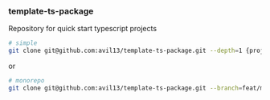 ### template-ts-package

Repository for quick start typescript projects


```sh
# simple
git clone git@github.com:avil13/template-ts-package.git --depth=1 {project-name}
```

or

```sh
# monorepo
git clone git@github.com:avil13/template-ts-package.git --branch=feat/monorepo --depth=1 {project-name}
```
